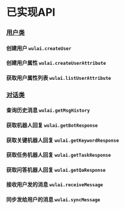# 已实现API

### [用户类](#用户类)

#### 创建用户 `wulai.createUser`

#### 创建用户属性 `wulai.createUserAttribute`

#### 获取用户属性列表 `wulai.listUserAttribute`

### [对话类](#对话类)

#### 查询历史消息 `wulai.getMsgHistory`

#### 获取机器人回复 `wulai.getBotResponse`

#### 获取关键机器人回复 `wulai.getKeywordResponse`

#### 获取任务机器人回复 `wulai.getTaskResponse`

#### 获取问答机器人回复 `wulai.getQaResponse`

#### 接收用户发的消息 `wulai.receiveMessage`

#### 同步发给用户的消息 `wulai.syncMessage`

